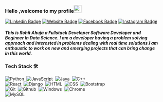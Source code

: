 ### Hello ,welcome to my profile<img src="https://media.giphy.com/media/hvRJCLFzcasrR4ia7z/giphy.gif" width="25px">
[![Linkedin Badge](https://img.shields.io/badge/-LinkedIn-333333?style=flat-square&logo=Linkedin&logoColor=white)](https://linkedin.com/in/rohit1204)
[![Website Badge](https://img.shields.io/badge/Website-333333?style=flat-square&logo=google-chrome&logoColor=white)](https://rohit1204.github.io/)
[![Facebook Badge](https://img.shields.io/badge/-Facebook-333333?style=flat-square&logo=Facebook&logoColor=white)](https://fb.me/rohitahuja)
[![Instagram Badge](https://img.shields.io/badge/-Instagram-333333?style=flat-square&logo=Instagram&logoColor=white)](https://instagram.com/developer_2.0/)

##### This is Rohit Ahuja a Fullstack Developer Software Developer and Beginner In Data Science. I am a developer having a problem solving approach and interested in problems dealing with real time solutions.I am enthaustic to work on new and emerging projects that can bring change in this world.

### Tech Stack 🛠 &nbsp;

![Python](https://img.shields.io/badge/-Python-333333?style=flat-square&logo=python&logoColor=ffffff)&nbsp;
![JavaScript](https://img.shields.io/badge/-JavaScript-333333?style=flat-square&logo=javascript&logoColor=ffffff)&nbsp;
![Java](https://img.shields.io/badge/-Java-333333?style=flat-square&logo=java&logoColor=ffffff)&nbsp;
![C++](https://img.shields.io/badge/-C++-333333?style=flat-square&logo=C%2B%2B&logoColor=ffffff)\
![React](https://img.shields.io/badge/-React-333333?style=flat-square&logo=react&logoColor=ffffff)&nbsp;
![Django](https://img.shields.io/badge/-Django-333333?style=flat-square&logo=django&logoColor=ffffff)&nbsp;
![HTML](https://img.shields.io/badge/-HTML-333333?style=flat-square&logo=HTML5&logoColor=ffffff)&nbsp;
![CSS](https://img.shields.io/badge/-CSS-333333?style=flat-square&logo=CSS3&logoColor=ffffff)&nbsp;
![Bootstrap](https://img.shields.io/badge/-Bootstrap-333333?style=flat-square&logo=bootstrap&logoColor=ffffff)\
![Git](https://img.shields.io/badge/-Git-333333?style=flat-square&logo=git&logoColor=ffffff)&nbsp;
![Github](https://img.shields.io/badge/-Github-333333?style=flat-square&logo=github&logoColor=ffffff)&nbsp;
![Windows](https://img.shields.io/badge/-Windows-333333?style=flat-square&logo=windows&logoColor=ffffff)&nbsp;
![Chrome](https://img.shields.io/badge/-Chrome-333333?style=flat-square&logo=google-chrome&logoColor=ffffff)\
![MySQL](https://img.shields.io/badge/-MySQL-333333?style%3Dflat-square%26logo=SQL&logoColor%3Dffffff)&nbsp;

<!--
**Rohit1204/Rohit1204** is a ✨ _special_ ✨ repository because its `README.md` (this file) appears on your GitHub profile.

Here are some ideas to get you started:

- 🔭 I’m currently working on ...
- 🌱 I’m currently learning ...
- 👯 I’m looking to collaborate on ...
- 🤔 I’m looking for help with ...
- 💬 Ask me about ...
- 📫 How to reach me: ...
- 😄 Pronouns: ...
- ⚡ Fun fact: ...
-->
